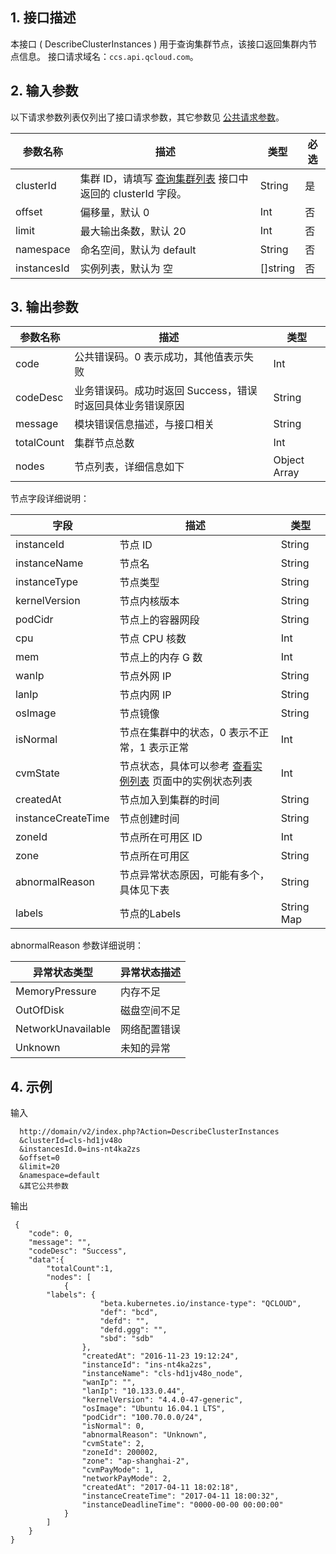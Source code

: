 ## 1. 接口描述
本接口 ( DescribeClusterInstances ) 用于查询集群节点，该接口返回集群内节点信息。
接口请求域名：`ccs.api.qcloud.com`。

## 2. 输入参数
以下请求参数列表仅列出了接口请求参数，其它参数见 [公共请求参数](/doc/api/457/9463)。

| 参数名称    | 描述                                                                            | 类型     | 必选 |
|-------------|---------------------------------------------------------------------------------|----------|------|
| clusterId   | 集群 ID，请填写 [查询集群列表](/doc/api/457/9448) 接口中返回的 clusterId 字段。 | String   | 是   |
| offset      | 偏移量，默认 0                                                                  | Int      | 否   |
| limit       | 最大输出条数，默认 20                                                           | Int      | 否   |
| namespace   | 命名空间，默认为 default                                                        | String   | 否   |
| instancesId | 实例列表，默认为 空                                                             | []string | 否   |


## 3. 输出参数
 
| 参数名称 | 描述 |类型 | 
|---------|---------|---------|
| code |公共错误码。0 表示成功，其他值表示失败| Int | 
| codeDesc | 业务错误码。成功时返回 Success，错误时返回具体业务错误原因|String |
| message | 模块错误信息描述，与接口相关|String | 
| totalCount |集群节点总数| Int|
| nodes | 节点列表，详细信息如下|Object Array |

节点字段详细说明：

| 字段                 | 描述                                                                                                                                                         | 类型       |
|----------------------|--------------------------------------------------------------------------------------------------------------------------------------------------------------|------------|
| instanceId           | 节点 ID                                                                                                                                                      | String     |
| instanceName         | 节点名                                                                                                                                                       | String     |
| instanceType         | 节点类型                                                                                                                                                     | String     |
| kernelVersion        | 节点内核版本                                                                                                                                                 | String     |
| podCidr              | 节点上的容器网段                                                                                                                                             | String     |
| cpu                  | 节点 CPU 核数                                                                                                                                                | Int        |
| mem                  | 节点上的内存 G 数                                                                                                                                            | Int        |
| wanIp                | 节点外网 IP                                                                                                                                                  | String     |
| lanIp                | 节点内网 IP                                                                                                                                                  | String     |
| osImage              | 节点镜像                                                                                                                                                     | String     |
| isNormal             | 节点在集群中的状态，0 表示不正常，1 表示正常                                                                                                                 | Int        |
| cvmState             | 节点状态，具体可以参考 [查看实例列表](/doc/api/213/831) 页面中的实例状态列表                                                                                 | Int        |
| createdAt            | 节点加入到集群的时间                                                                                                                                         | String     |
| instanceCreateTime   | 节点创建时间                                                                                                                                                 | String     |
| zoneId               | 节点所在可用区 ID                                                                                                                                            | Int        |
| zone                 | 节点所在可用区                                                                                                                                               | String     |
| abnormalReason       | 节点异常状态原因，可能有多个，具体见下表                                                                                                                     | String     |
| labels               | 节点的Labels                                                                                                                                                 | String Map |

abnormalReason 参数详细说明：

| 异常状态类型       | 异常状态描述 |
|--------------------|--------------|
| MemoryPressure     | 内存不足     |
| OutOfDisk          | 磁盘空间不足 |
| NetworkUnavailable | 网络配置错误 |
| Unknown            | 未知的异常   |

## 4. 示例
输入
```
  http://domain/v2/index.php?Action=DescribeClusterInstances
  &clusterId=cls-hd1jv48o
  &instancesId.0=ins-nt4ka2zs
  &offset=0
  &limit=20
  &namespace=default
  &其它公共参数
```
输出
```
 {
    "code": 0,
    "message": "", 
    "codeDesc": "Success",
	"data":{
	    "totalCount":1,
	    "nodes": [
	        {
		"labels": {
                    "beta.kubernetes.io/instance-type": "QCLOUD",
                    "def": "bcd",
                    "defd": "",
                    "defd.ggg": "",
                    "sbd": "sdb"
                },
                "createdAt": "2016-11-23 19:12:24",
                "instanceId": "ins-nt4ka2zs",
                "instanceName": "cls-hd1jv48o_node",
                "wanIp": "",
                "lanIp": "10.133.0.44",
                "kernelVersion": "4.4.0-47-generic",
                "osImage": "Ubuntu 16.04.1 LTS",
                "podCidr": "100.70.0.0/24",
                "isNormal": 0,
                "abnormalReason": "Unknown",
                "cvmState": 2,
				"zoneId": 200002,
				"zone": "ap-shanghai-2",
                "cvmPayMode": 1,
                "networkPayMode": 2,
                "createdAt": "2017-04-11 18:02:18",
                "instanceCreateTime": "2017-04-11 18:00:32",
                "instanceDeadlineTime": "0000-00-00 00:00:00"
	        }   
	    ]
 	}
}
```
